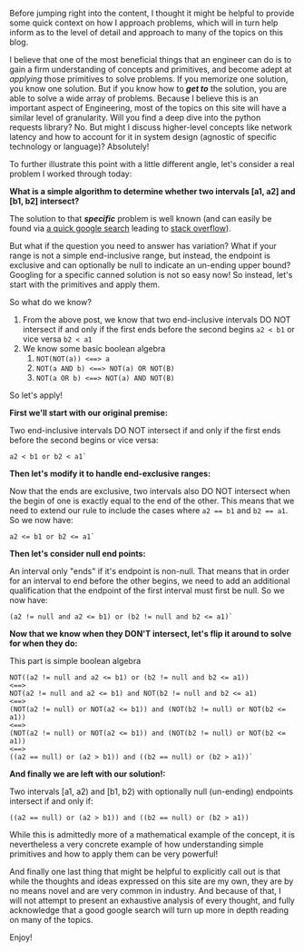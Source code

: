 Before jumping right into the content, I thought it might be helpful to provide some quick context on how I approach problems, which will in turn help inform as to the level of detail and approach to many of the topics on this blog.

I believe that one of the most beneficial things that an engineer can do is to gain a firm understanding of concepts and primitives, and become adept at _applying_ those primitives to solve problems.  If you memorize one solution, you know one solution.  But if you know how to _**get to**_ the solution, you are able to solve a wide array of problems.  Because I believe this is an important aspect of Engineering, most of the topics on this site will have a similar level of granularity.  Will you find a deep dive into the python requests library?  No.  But might I discuss higher-level concepts like network latency and how to account for it in system design (agnostic of specific technology or language)?  Absolutely!

To further illustrate this point with a little different angle, let's consider a real problem I worked through today:

**What is a simple algorithm to determine whether two intervals [a1, a2] and [b1, b2] intersect?**

The solution to that _**specific**_ problem is well known (and can easily be found via [a quick google search](https://www.google.com/search?q=how+to+determine+if+two+intervals+overlap) leading to [stack overflow](https://stackoverflow.com/questions/3269434/whats-the-most-efficient-way-to-test-two-integer-ranges-for-overlap)).

But what if the question you need to answer has variation?  What if your range is not a simple end-inclusive range, but instead, the endpoint is exclusive and can optionally be null to indicate an un-ending upper bound?  Googling for a specific canned solution is not so easy now!  So instead, let's start with the primitives and apply them.

So what do we know?

1. From the above post, we know that two end-inclusive intervals DO NOT intersect if and only if the first ends before the second begins `a2 < b1` or vice versa `b2 < a1`
2. We know some basic boolean algebra
    1. `NOT(NOT(a)) <==> a`
    2. `NOT(a AND b) <==> NOT(a) OR NOT(B)`
    3. `NOT(a OR b) <==> NOT(a) AND NOT(B)`

So let's apply!

**First we'll start with our original premise:**

Two end-inclusive intervals DO NOT intersect if and only if the first ends before the second begins or vice versa:

    a2 < b1 or b2 < a1`

**Then let's modify it to handle end-exclusive ranges:**

Now that the ends are exclusive, two intervals also DO NOT intersect when the begin of one is exactly equal to the end of the other.  This means that we need to extend our rule to include the cases where `a2 == b1` and `b2 == a1`.  So we now have:

    a2 <= b1 or b2 <= a1`

**Then let's consider null end points:**

An interval only "ends" if it's endpoint is non-null.  That means that in order for an interval to end before the other begins, we need to add an additional qualification that the endpoint of the first interval must first be null.  So we now have:

    (a2 != null and a2 <= b1) or (b2 != null and b2 <= a1)`

**Now that we know when they DON'T intersect, let's flip it around to solve for when they do:**

This part is simple boolean algebra

    NOT((a2 != null and a2 <= b1) or (b2 != null and b2 <= a1))
    <==>
    NOT(a2 != null and a2 <= b1) and NOT(b2 != null and b2 <= a1)
    <==>
    (NOT(a2 != null) or NOT(a2 <= b1)) and (NOT(b2 != null) or NOT(b2 <= a1))
    <==>
    (NOT(a2 != null) or NOT(a2 <= b1)) and (NOT(b2 != null) or NOT(b2 <= a1))
    <==>
    ((a2 == null) or (a2 > b1)) and ((b2 == null) or (b2 > a1))`

**And finally we are left with our solution!:**

Two intervals [a1, a2) and [b1, b2) with optionally null (un-ending) endpoints intersect if and only if:

    ((a2 == null) or (a2 > b1)) and ((b2 == null) or (b2 > a1))


While this is admittedly more of a mathematical example of the concept, it is nevertheless a very concrete example of how understanding simple primitives and how to apply them can be very powerful!


And finally one last thing that might be helpful to explicitly call out is that while the thoughts and ideas expressed on this site are my own, they are by no means novel and are very common in industry.  And because of that, I will not attempt to present an exhaustive analysis of every thought, and fully acknowledge that a good google search will turn up more in depth reading on many of the topics.  

Enjoy!
